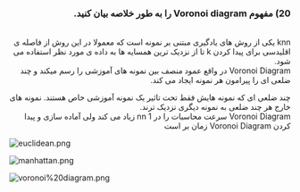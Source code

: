 <div dir="rtl">
  
  ### 20) مفهوم Voronoi diagram را به طور خلاصه بیان کنید.
  
  <br/>
  knn یکی از روش های یادگیری مبتنی بر نمونه است که معمولا در این روش از فاصله ی اقلیدسی برای پیدا کردن  k تا از نزدیک ترین همسایه ها به داده ی مورد نظر استفاده می شود.
  <br/>
  Voronoi Diagram در واقع عمود منصف بین نمونه های آموزشی را رسم میکند و چند ضلعی ای را پیرامون هر نمونه ایجاد می کند. 
  
  چند ضلعی ای  که نمونه هایش فقط تحت تاثیر یک نمونه آموزشی خاص هستند.
  نمونه های خارج هر چند ضلعی به نمونه دیگری نزدیک ترند.
  <br/>
  Voronoi Diagram  سرعت محاسبات را در 1 nn زیاد می کند  ولی آماده سازی و پیدا کردن Voronoi Diagram زمان بر است 
  </div>

![euclidean.png]( https://github.com/semnan-university-ai/machine-learning-class/blob/main/excersiecs/smahdimoghaddasi/EXC%20(20)/euclidean.png)


![manhattan.png]( https://github.com/semnan-university-ai/machine-learning-class/blob/main/excersiecs/smahdimoghaddasi/EXC%20(20)/manhattan.png)

![voronoi%20diagram.png]( https://github.com/semnan-university-ai/machine-learning-class/blob/main/excersiecs/smahdimoghaddasi/EXC%20(20)/voronoi%20diagram.png)


 
